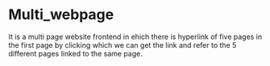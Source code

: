 # Multi_webpage
It is a multi page website frontend in ehich there is hyperlink of five pages in the first page by clicking which we can get the link and refer to the 5 different pages linked to the same page.
